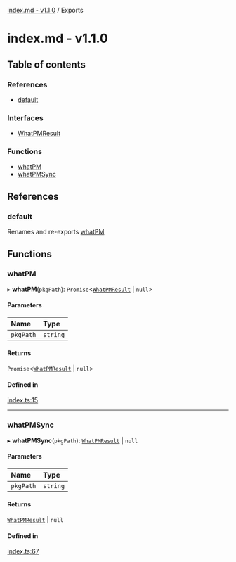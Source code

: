 [index.md - v1.1.0](README.md) / Exports

# index.md - v1.1.0

## Table of contents

### References

- [default](modules.md#default)

### Interfaces

- [WhatPMResult](interfaces/WhatPMResult.md)

### Functions

- [whatPM](modules.md#whatpm)
- [whatPMSync](modules.md#whatpmsync)

## References

### default

Renames and re-exports [whatPM](modules.md#whatpm)

## Functions

### whatPM

▸ **whatPM**(`pkgPath`): `Promise`<[`WhatPMResult`](interfaces/WhatPMResult.md) \| `null`\>

#### Parameters

| Name      | Type     |
| :-------- | :------- |
| `pkgPath` | `string` |

#### Returns

`Promise`<[`WhatPMResult`](interfaces/WhatPMResult.md) \| `null`\>

#### Defined in

[index.ts:15](https://github.com/saqqdy/what-pm/blob/b32867a/src/index.ts#L15)

---

### whatPMSync

▸ **whatPMSync**(`pkgPath`): [`WhatPMResult`](interfaces/WhatPMResult.md) \| `null`

#### Parameters

| Name      | Type     |
| :-------- | :------- |
| `pkgPath` | `string` |

#### Returns

[`WhatPMResult`](interfaces/WhatPMResult.md) \| `null`

#### Defined in

[index.ts:67](https://github.com/saqqdy/what-pm/blob/b32867a/src/index.ts#L67)
